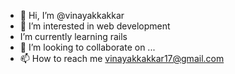- 👋 Hi, I’m @vinayakkakkar
- 👀 I’m interested in web development
- I’m currently learning rails
- 💞️ I’m looking to collaborate on ...
- 📫 How to reach me vinayakkakkar17@gmail.com

<!---
vinayakkakkar/vinayakkakkar is a ✨ special ✨ repository because its `README.md` (this file) appears on your GitHub profile.
You can click the Preview link to take a look at your changes.
--->
